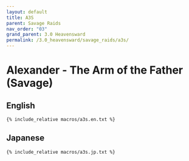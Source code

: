 ```yaml
---
layout: default
title: A3S
parent: Savage Raids
nav_order: "03"
grand_parent: 3.0 Heavensward
permalink: /3.0_heavensward/savage_raids/a3s/
---
```


# Alexander - The Arm of the Father (Savage)

## English
```
{% include_relative macros/a3s.en.txt %}
```

## Japanese
```
{% include_relative macros/a3s.jp.txt %}
```